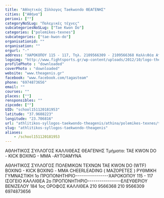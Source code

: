 ```yaml
---
title: "Αθλητικός Σύλλογος Taekwondo ΘΕΑΓΕΝΗΣ"
cities: ["Αθήνα"]
perioxi: [""]
categoryNoSLug: "Πολεμικές τέχνες"
subcategoriesNoSLug: ["Tae Kwon Do"]
categories: ["polemikes-texnes"]
subcategories: ["tae-kwon-do"]
organisationid: ""
organisation: ""
orgurl: "-"
address: "ΧΑΡΟΚΟΠΟΥ 115 - 117, Τηλ. 2109566309 - 2109566368 Καλλιθέα Αττικής Τ.Κ. 17676"
logoimg: "http://www.fightsports.gr/wp-content/uploads/2012/10/logo-theagenis.jpg"
profilePhoto : "downloaded"
coverPhoto : "downloaded"
website: "www.theagenis.gr"
facebook: "www.facebook.com/tagasteam"
phone: "6974873656"
email: ""
courses: ""
places: [""]
rensponsibles: ""
zipcode: [""]
UID: "school151120181953"
latitude: "37.9608223"
longitude: "23.706816"
url: "athlitikos-syllogos-taekwondo-theagenis/athina/polemikes-texnes/tae-kwon-do"
slug: "athlitikos-syllogos-taekwondo-theagenis"
aliases:
    - /school151120181953
---
```



ΑΘΛΗΤΙΚΟΣ ΣΥΛΛΟΓΟΣ ΚΑΛΛΙΘΕΑΣ ΘΕΑΓΕΝΗΣ Τμήματα: TAE KWON DO - KICK BOXING - MMA -ΑΥΤΟΑΜΥΝΑ

ΑΘΛΗΤΙΚΟΣ ΣΥΛΛΟΓΟΣ ΠΟΛΕΜΙΚΩΝ ΤΕΧΝΩΝ TAE KWON DO (WTF) BOXING - KICK BOXING - ΜΜΑ CHEERLEADING ( ΜΑΖΟΡΕΤΕΣ ) ΡΥΘΜΙΚΗ ΓΥΜΝΑΣΤΙΚΗ 1ο ΠΡΟΠΟΝΗΤΗΡΙΟ-----------------ΧΑΡΟΚΟΠΟΥ 115 - 117 ΙΣΟΓΕΙΟ ΚΑΛΛΙΘΕΑ 2ο ΠΡΟΠΟΝΗΤΗΡΙΟ-----------------ΕΛΕΥΘΕΡΙΟΥ ΒΕΝΙΖΕΛΟΥ 184 1ος ΟΡΟΦΟΣ ΚΑΛΛΙΘΕΑ 210 9566368 210 9566309 6974873656